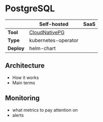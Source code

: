 # PostgreSQL

| |Self-hosted|SaaS|
|-|-|-|
|**Tool**|[CloudNativePG](https://cloudnative-pg.io)||
|**Type**|kubernetes-operator||
|**Deploy**|helm-chart||

## Architecture

- How it works
- Main terms

## Monitoring

- what metrics to pay attention on
- alerts

